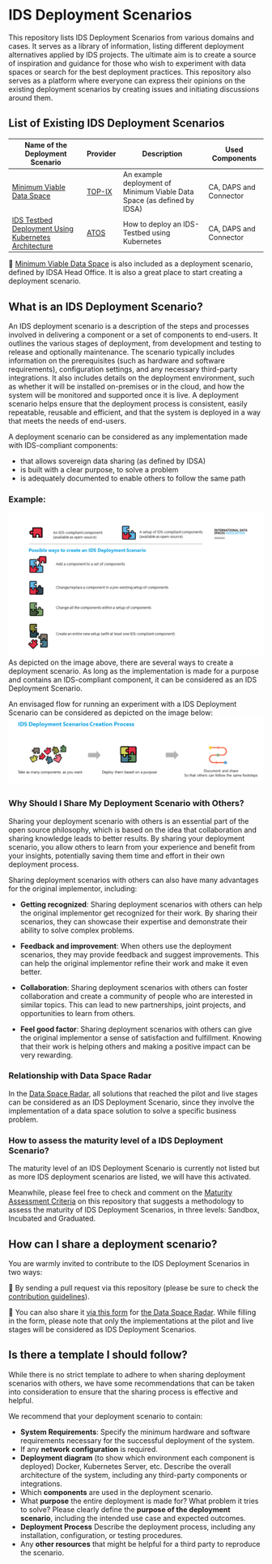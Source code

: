 # IDS Deployment Scenarios
This repository lists IDS Deployment Scenarios from various domains and cases. It serves as a library of information, listing different deployment alternatives applied by IDS projects. The ultimate aim is to create a source of inspiration and guidance for those who wish to experiment with data spaces or search for the best deployment practices. This repository also serves as a platform where everyone can express their opinions on the existing deployment scenarios by creating issues and initiating discussions around them.

## List of Existing IDS Deployment Scenarios

| Name of the Deployment Scenario | Provider | Description | Used Components | 
| -------- | -------- | -------- | -------- |
| [Minimum Viable Data Space](Deployment-Scenarios/minimum-viable-data-space-top-ix.md) | [TOP-IX](https://www.top-ix.org/it/home/) | An example deployment of Minimum Viable Data Space (as defined by IDSA) | CA, DAPS and Connector |
| [IDS Testbed Deployment Using Kubernetes Architecture](Deployment-Scenarios/minimum-viable-data-space-using-k8s.md) | [ATOS](https://atos.net/es/spain) | How to deploy an IDS-Testbed using Kubernetes | CA, DAPS and Connector |

:rocket: [Minimum Viable Data Space](https://github.com/International-Data-Spaces-Association/IDS-testbed/blob/master/minimum-viable-data-space/MVDS.md) is also included as a deployment scenario, defined by IDSA Head Office. It is also a great place to start creating a deployment scenario.

## What is an IDS Deployment Scenario? 
An IDS deployment scenario is a description of the steps and processes involved in delivering a component or a set of components to end-users. It outlines the various stages of deployment, from development and testing to release and optionally maintenance. The scenario typically includes information on the prerequisites (such as hardware and software requirements), configuration settings, and any necessary third-party integrations. It also includes details on the deployment environment, such as whether it will be installed on-premises or in the cloud, and how the system will be monitored and supported once it is live. A deployment scenario helps ensure that the deployment process is consistent, easily repeatable, reusable and efficient, and that the system is deployed in a way that meets the needs of end-users. 

A deployment scenario can be considered as any implementation made with IDS-compliant components:
- that allows sovereign data sharing (as defined by IDSA)
- is built with a clear purpose, to solve a problem
- is adequately documented to enable others to follow the same path

### Example: 
![](images/IDS-Deployment-Scenarios-Patterns.png)
As depicted on the image above, there are several ways to create a deployment scenario. As long as the implementation is made for a purpose and contains an IDS-compliant component, it can be considered as an IDS Deployment Scenario. 

An envisaged flow for running an experiment with a IDS Deployment Scenario can be considered as depicted on the image below:
![](images/creationprocess.png)

### Why Should I Share My Deployment Scenario with Others?  
Sharing your deployment scenario with others is an essential part of the open source philosophy, which is based on the idea that collaboration and sharing knowledge leads to better results. By sharing your deployment scenario, you allow others to learn from your experience and benefit from your insights, potentially saving them time and effort in their own deployment process.

Sharing deployment scenarios with others can also have many advantages for the original implementor, including:

- **Getting recognized**: Sharing deployment scenarios with others can help the original implementor get recognized for their work. By sharing their scenarios, they can showcase their expertise and demonstrate their ability to solve complex problems.

- **Feedback and improvement**: When others use the deployment scenarios, they may provide feedback and suggest improvements. This can help the original implementor refine their work and make it even better.

- **Collaboration**: Sharing deployment scenarios with others can foster collaboration and create a community of people who are interested in similar topics. This can lead to new partnerships, joint projects, and opportunities to learn from others.

- **Feel good factor**: Sharing deployment scenarios with others can give the original implementor a sense of satisfaction and fulfillment. Knowing that their work is helping others and making a positive impact can be very rewarding.

### Relationship with Data Space Radar
In the [Data Space Radar](https://internationaldataspaces.org/adopt/data-space-radar/), all solutions that reached the pilot and live stages can be considered as an IDS Deployment Scenario, since they involve the implementation of a data space solution to solve a specific business problem. 

### How to assess the maturity level of a IDS Deployment Scenario?
The maturity level of an IDS Deployment Scenario is currently not listed but as more IDS deployment scenarios are listed, we will have this activated. 

Meanwhile, please feel free to check and comment on the [Maturity Assessment Criteria](Maturity-Assessment-Criteria.md) on this repository that suggests a methodology to assess the maturity of IDS Deployment Scenarios, in three levels: Sandbox, Incubated and Graduated. 

## How can I share a deployment scenario?
You are warmly invited to contribute to the IDS Deployment Scenarios in two ways: 

:triangular_flag_on_post: By sending a pull request via this repository (please be sure to check the [contribution guidelines](CONTRIBUTING.md)).

:triangular_flag_on_post: You can also share it [via this form](https://forms.office.com/Pages/ResponsePage.aspx?id=NNZGs_usx0K9RPFVfuibG3WVHeFvj2hHgjU7ZCgshUhUMExMOTdCWDNMSERJTjlIUlRKMVc0QTUxMCQlQCN0PWcu) for [the Data Space Radar](https://internationaldataspaces.org/adopt/data-space-radar/). While filling in the form, please note that only the implementations at the pilot and live stages will be considered as IDS Deployment Scenarios.

## Is there a template I should follow? 
While there is no strict template to adhere to when sharing deployment scenarios with others, we have some recommendations that can be taken into consideration to ensure that the sharing process is effective and helpful. 

We recommend that your deployment scenario to contain: 
- **System Requirements**: Specify the minimum hardware and software requirements necessary for the successful deployment of the system.
- If any **network configuration** is required.
- **Deployment diagram** (to show which environment each component is deployed) Docker, Kubernetes Server, etc. Describe the overall architecture of the system, including any third-party components or integrations.
- Which **components** are used in the deployment scenario. 
- What **purpose** the entire deployment is made for? What problem it tries to solve? Please clearly define the **purpose of the deployment scenario**, including the intended use case and expected outcomes.
- **Deployment Process** Describe the deployment process, including any installation, configuration, or testing procedures.
- Any **other resources** that might be helpful for a third party to reproduce the scenario.
